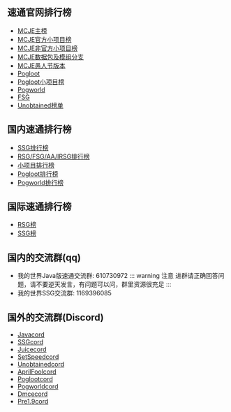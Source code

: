## 速通官网排行榜
- [MCJE主榜](https://www.speedrun.com/mc)
- [MCJE官方小项目榜](https://www.speedrun.com/mcce)
- [MCJE非官方小项目榜](https://www.speedrun.com/mc_juice)
- [MCJE数据包及模组分支](https://www.speedrun.com/mc_dmce)
- [MCJE愚人节版本](https://www.speedrun.com/mc_af)
- [Pogloot](https://www.speedrun.com/mc_pogloot)
- [Pogloot小项目榜](https://www.speedrun.com/pogloot_ce)
- [Pogworld](https://www.speedrun.com/mc_pogworld)
- [FSG](https://www.speedrun.com/fsg)
- [Unobtained榜单](https://www.speedrun.com/mcu)

## 国内速通排行榜
- [SSG排行榜](https://docs.qq.com/sheet/DQVRieXNlQXRoWExp?tab=g7xw8b)
- [RSG/FSG/AA/IRSG排行榜](https://docs.qq.com/sheet/DZnVPZ0JhTGVWdFZi?tab=ueotvc&u=84b62a1218d04a39b3f1e0a112fe2e16)
- [小项目排行榜](https://docs.qq.com/sheet/DU05tbHd6bmJMS3Fx?tab=0o20fk)
- [Pogloot排行榜](https://docs.qq.com/sheet/DU0xUR2dSU1JUS0JT)
- [Pogworld排行榜](https://docs.qq.com/sheet/DU0ZQUllOTG5pTHdI)

## 国际速通排行榜
- [RSG榜](https://docs.google.com/spreadsheets/d/10seM-w8FxJ15NOzP9ohpecuTSlvqfxvfMDIqw_NjvdA/edit#gid=2055147762)
- [SSG榜](https://docs.google.com/spreadsheets/d/1ySda77TFo5ikc7j0HICDW8zGSHudQ__WydBykQVDKK0)

## 国内的交流群(qq)
- 我的世界Java版速通交流群: 610730972
  ::: warning 注意
  进群请正确回答问题，请不要逆天发言，有问题可以问，群里资源很充足
  :::
- 我的世界SSG交流群: 1169396085

## 国外的交流群(Discord)
- [Javacord](https://discord.com/invite/jmdFn3C)
- [SSGcord](https://discord.gg/cKVtxp7aTW)
- [Juicecord](https://discord.gg/86dEKpKX6r)
- [SetSpeedcord](https://discord.gg/3N8hP8U72z)
- [Unobtainedcord](https://discord.gg/Sgb9rhkDJF)
- [AprilFoolcord](https://discord.gg/GAA9uzCZ2Z)
- [Poglootcord](https://discord.gg/ZZ7NBWKVSD)
- [Pogworldcord](https://discord.gg/YwHVXcRVYV)
- [Dmcecord](https://discord.gg/GqzFcpxSFj)
- [Pre1.9cord](https://discord.gg/g6uCRxgxGj)